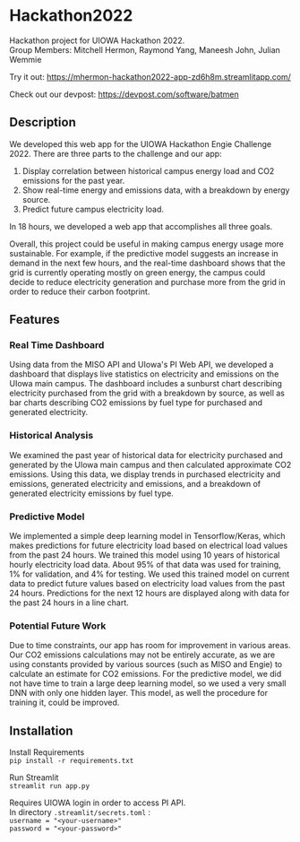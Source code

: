 # Hackathon2022
Hackathon project for UIOWA Hackathon 2022.   
Group Members: Mitchell Hermon, Raymond Yang, Maneesh John, Julian Wemmie

Try it out: https://mhermon-hackathon2022-app-zd6h8m.streamlitapp.com/

Check out our devpost: https://devpost.com/software/batmen

## Description
We developed this web app for the UIOWA Hackathon Engie Challenge 2022. There are three parts to the challenge and our app:
1) Display correlation between historical campus energy load and CO2 emissions for the past year. 
2) Show real-time energy and emissions data, with a breakdown by energy source. 
3) Predict future campus electricity load. 

In 18 hours, we developed a web app that accomplishes all three goals. 

Overall, this project could be useful in making campus energy usage more sustainable. For example, if the predictive model suggests an increase in demand in the next few hours, and the real-time dashboard shows that the grid is currently operating mostly on green energy, the campus could decide to reduce electricity generation and purchase more from the grid in order to reduce their carbon footprint.

## Features
### Real Time Dashboard
Using data from the MISO API and UIowa's PI Web API, we developed a dashboard that displays live statistics on electricity and emissions on the UIowa main campus. The dashboard includes a sunburst chart describing electricity purchased from the grid with a breakdown by source, as well as bar charts describing CO2 emissions by fuel type for purchased and generated electricity.

### Historical Analysis
We examined the past year of historical data for electricity purchased and generated by the UIowa main campus and then calculated approximate CO2 emissions. Using this data, we display trends in purchased electricity and emissions, generated electricity and emissions, and a breakdown of generated electricity emissions by fuel type. 

### Predictive Model
We implemented a simple deep learning model in Tensorflow/Keras, which makes predictions for future electricity load based on electrical load values from the past 24 hours. We trained this model using 10 years of historical hourly electricity load data. About 95% of that data was used for training, 1% for validation, and 4% for testing. We used this trained model on current data to predict future values based on electricity load values from the past 24 hours. Predictions for the next 12 hours are displayed along with data for the past 24 hours in a line chart.

### Potential Future Work
Due to time constraints, our app has room for improvement in various areas. Our CO2 emissions calculations may not be entirely accurate, as we are using constants provided by various sources (such as MISO and Engie) to calculate an estimate for CO2 emissions. For the predictive model, we did not have time to train a large deep learning model, so we used a very small DNN with only one hidden layer. This model, as well the procedure for training it, could be improved.

## Installation
Install Requirements   
`pip install -r requirements.txt`

Run Streamlit   
`streamlit run app.py`

Requires UIOWA login in order to access PI API.   
In directory `.streamlit/secrets.toml` :   
`username = "<your-username>"`   
`password = "<your-password>"`

